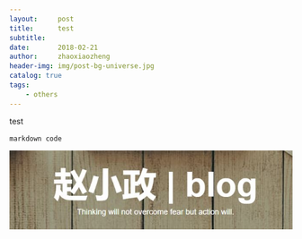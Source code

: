 ```yaml
---
layout:     post
title:      test
subtitle:   
date:       2018-02-21
author:     zhaoxiaozheng
header-img: img/post-bg-universe.jpg
catalog: true
tags:
    - others
---
```


test 

```
markdown code
```


![](1.png)